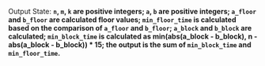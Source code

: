 Output State: **`n`, `m`, `k` are positive integers; `a`, `b` are positive integers; `a_floor` and `b_floor` are calculated floor values; `min_floor_time` is calculated based on the comparison of `a_floor` and `b_floor`; `a_block` and `b_block` are calculated; `min_block_time` is calculated as min(abs(a_block - b_block), n - abs(a_block - b_block)) * 15; the output is the sum of `min_block_time` and `min_floor_time`.**